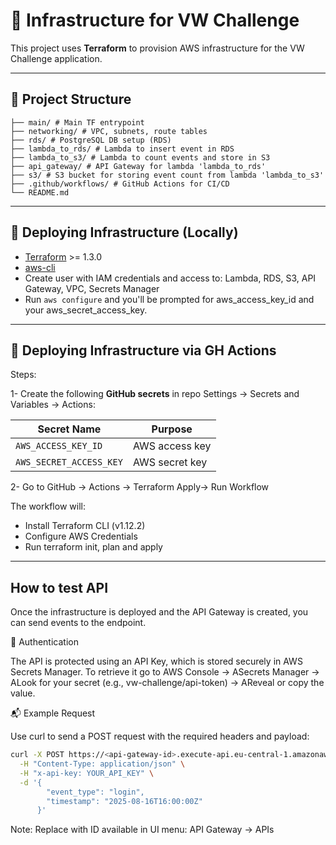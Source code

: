 # 🚀 Infrastructure for VW Challenge

This project uses **Terraform** to provision AWS infrastructure for the VW Challenge application.

---

## 📁 Project Structure

```
├── main/ # Main TF entrypoint
├── networking/ # VPC, subnets, route tables
├── rds/ # PostgreSQL DB setup (RDS)
├── lambda_to_rds/ # Lambda to insert event in RDS
├── lambda_to_s3/ # Lambda to count events and store in S3
├── api_gateway/ # API Gateway for lambda 'lambda_to_rds'
├── s3/ # S3 bucket for storing event count from lambda 'lambda_to_s3'
├── .github/workflows/ # GitHub Actions for CI/CD
└── README.md
```
---


## 🚀 Deploying Infrastructure (Locally)

- [Terraform](https://developer.hashicorp.com/terraform/downloads) >= 1.3.0
- [aws-cli](https://docs.aws.amazon.com/cli/latest/userguide/getting-started-install.html)
- Create user with IAM credentials and access to: Lambda, RDS, S3, API Gateway, VPC, Secrets Manager
- Run ```aws configure``` and you'll be prompted for aws_access_key_id and your aws_secret_access_key.

---

## 🚀 Deploying Infrastructure via GH Actions

Steps:

1- Create the following **GitHub secrets** in repo Settings -> Secrets and Variables -> Actions:

| Secret Name              | Purpose                     |
|--------------------------|-----------------------------|
| `AWS_ACCESS_KEY_ID`      | AWS access key              |
| `AWS_SECRET_ACCESS_KEY`  | AWS secret key              |


2- Go to GitHub -> Actions -> Terraform Apply-> Run Workflow

The workflow will:
- Install Terraform CLI (v1.12.2)
- Configure AWS Credentials
- Run terraform init, plan and apply

---
## How to test API

Once the infrastructure is deployed and the API Gateway is created, you can send events to the endpoint.

🔐 Authentication

The API is protected using an API Key, which is stored securely in AWS Secrets Manager.
To retrieve it go to AWS Console -> ASecrets Manager -> ALook for your secret (e.g., vw-challenge/api-token) -> AReveal or copy the value.


📬 Example Request

Use curl to send a POST request with the required headers and payload:

```bash
curl -X POST https://<api-gateway-id>.execute-api.eu-central-1.amazonaws.com/data \
  -H "Content-Type: application/json" \
  -H "x-api-key: YOUR_API_KEY" \
  -d '{
        "event_type": "login",
        "timestamp": "2025-08-16T16:00:00Z"
      }'
```

Note:
Replace <api-gateway-id> with ID available in UI menu: API Gateway -> APIs

